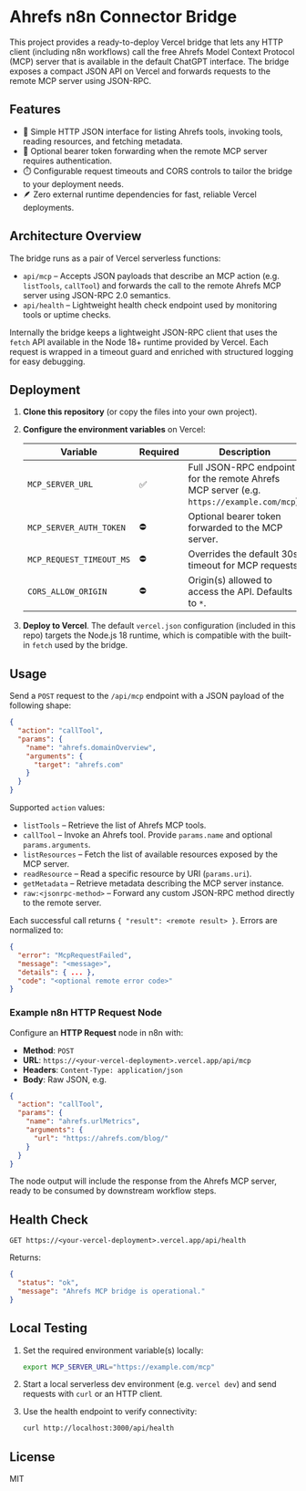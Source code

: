# Ahrefs n8n Connector Bridge

This project provides a ready-to-deploy Vercel bridge that lets any HTTP client (including n8n workflows) call the free Ahrefs Model Context Protocol (MCP) server that is available in the default ChatGPT interface. The bridge exposes a compact JSON API on Vercel and forwards requests to the remote MCP server using JSON-RPC.

## Features

- 🔁 Simple HTTP JSON interface for listing Ahrefs tools, invoking tools, reading resources, and fetching metadata.
- 🔐 Optional bearer token forwarding when the remote MCP server requires authentication.
- ⏱️ Configurable request timeouts and CORS controls to tailor the bridge to your deployment needs.
- 🪶 Zero external runtime dependencies for fast, reliable Vercel deployments.

## Architecture Overview

The bridge runs as a pair of Vercel serverless functions:

- `api/mcp` – Accepts JSON payloads that describe an MCP action (e.g. `listTools`, `callTool`) and forwards the call to the remote Ahrefs MCP server using JSON-RPC 2.0 semantics.
- `api/health` – Lightweight health check endpoint used by monitoring tools or uptime checks.

Internally the bridge keeps a lightweight JSON-RPC client that uses the `fetch` API available in the Node 18+ runtime provided by Vercel. Each request is wrapped in a timeout guard and enriched with structured logging for easy debugging.

## Deployment

1. **Clone this repository** (or copy the files into your own project).
2. **Configure the environment variables** on Vercel:

   | Variable | Required | Description |
   |----------|----------|-------------|
   | `MCP_SERVER_URL` | ✅ | Full JSON-RPC endpoint for the remote Ahrefs MCP server (e.g. `https://example.com/mcp`). |
   | `MCP_SERVER_AUTH_TOKEN` | ⛔️ | Optional bearer token forwarded to the MCP server. |
   | `MCP_REQUEST_TIMEOUT_MS` | ⛔️ | Overrides the default 30s timeout for MCP requests. |
   | `CORS_ALLOW_ORIGIN` | ⛔️ | Origin(s) allowed to access the API. Defaults to `*`. |

3. **Deploy to Vercel**. The default `vercel.json` configuration (included in this repo) targets the Node.js 18 runtime, which is compatible with the built-in `fetch` used by the bridge.

## Usage

Send a `POST` request to the `/api/mcp` endpoint with a JSON payload of the following shape:

```json
{
  "action": "callTool",
  "params": {
    "name": "ahrefs.domainOverview",
    "arguments": {
      "target": "ahrefs.com"
    }
  }
}
```

Supported `action` values:

- `listTools` – Retrieve the list of Ahrefs MCP tools.
- `callTool` – Invoke an Ahrefs tool. Provide `params.name` and optional `params.arguments`.
- `listResources` – Fetch the list of available resources exposed by the MCP server.
- `readResource` – Read a specific resource by URI (`params.uri`).
- `getMetadata` – Retrieve metadata describing the MCP server instance.
- `raw:<jsonrpc-method>` – Forward any custom JSON-RPC method directly to the remote server.

Each successful call returns `{ "result": <remote result> }`. Errors are normalized to:

```json
{
  "error": "McpRequestFailed",
  "message": "<message>",
  "details": { ... },
  "code": "<optional remote error code>"
}
```

### Example n8n HTTP Request Node

Configure an **HTTP Request** node in n8n with:

- **Method**: `POST`
- **URL**: `https://<your-vercel-deployment>.vercel.app/api/mcp`
- **Headers**: `Content-Type: application/json`
- **Body**: Raw JSON, e.g.

```json
{
  "action": "callTool",
  "params": {
    "name": "ahrefs.urlMetrics",
    "arguments": {
      "url": "https://ahrefs.com/blog/"
    }
  }
}
```

The node output will include the response from the Ahrefs MCP server, ready to be consumed by downstream workflow steps.

## Health Check

`GET https://<your-vercel-deployment>.vercel.app/api/health`

Returns:

```json
{
  "status": "ok",
  "message": "Ahrefs MCP bridge is operational."
}
```

## Local Testing

1. Set the required environment variable(s) locally:

   ```bash
   export MCP_SERVER_URL="https://example.com/mcp"
   ```

2. Start a local serverless dev environment (e.g. `vercel dev`) and send requests with `curl` or an HTTP client.

3. Use the health endpoint to verify connectivity:

   ```bash
   curl http://localhost:3000/api/health
   ```

## License

MIT
